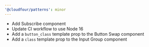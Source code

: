```yaml
---
'@cloudfour/patterns': minor
---
```


- Add Subscribe component
- Update CI workflow to use Node 16
- Add a `button_class` template prop to the Button Swap component
- Add a `class` template prop to the Input Group component
